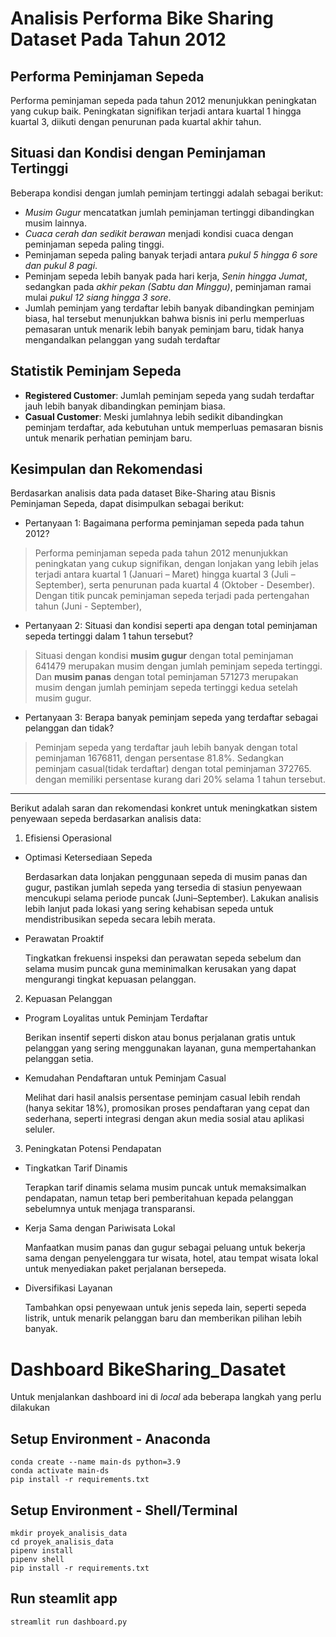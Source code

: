 # Analisis Performa Bike Sharing Dataset Pada Tahun 2012

## Performa Peminjaman Sepeda

Performa peminjaman sepeda pada tahun 2012 menunjukkan peningkatan yang cukup baik. Peningkatan signifikan terjadi antara kuartal 1 hingga kuartal 3, diikuti dengan penurunan pada kuartal akhir tahun.

## Situasi dan Kondisi dengan Peminjaman Tertinggi

Beberapa kondisi dengan jumlah peminjam tertinggi adalah sebagai berikut:

- *Musim Gugur* mencatatkan jumlah peminjaman tertinggi dibandingkan musim lainnya.
- *Cuaca cerah dan sedikit berawan* menjadi kondisi cuaca dengan peminjaman sepeda paling tinggi.
- Peminjaman sepeda paling banyak terjadi antara *pukul 5 hingga 6 sore dan pukul 8 pagi*.
- Peminjam sepeda lebih banyak pada hari kerja, *Senin hingga Jumat*, sedangkan pada *akhir pekan (Sabtu dan Minggu)*, peminjaman ramai mulai *pukul 12 siang hingga 3 sore*.
- Jumlah peminjam yang terdaftar lebih banyak dibandingkan peminjam biasa, hal tersebut menunjukkan bahwa bisnis ini perlu memperluas pemasaran untuk menarik lebih banyak peminjam baru, tidak hanya mengandalkan pelanggan yang sudah terdaftar

## Statistik Peminjam Sepeda

- **Registered Customer**: Jumlah peminjam sepeda yang sudah terdaftar jauh lebih banyak dibandingkan peminjam biasa.
- **Casual Customer**: Meski jumlahnya lebih sedikit dibandingkan peminjam terdaftar, ada kebutuhan untuk memperluas pemasaran bisnis untuk menarik perhatian peminjam baru.

## Kesimpulan dan Rekomendasi

Berdasarkan analisis data pada dataset Bike-Sharing atau Bisnis Peminjaman Sepeda, dapat disimpulkan sebagai berikut:

*   Pertanyaan 1: Bagaimana performa peminjaman sepeda pada tahun 2012?

> Performa peminjaman sepeda pada tahun  2012 menunjukkan peningkatan yang cukup signifikan, dengan lonjakan yang lebih jelas terjadi antara kuartal 1 (Januari – Maret) hingga kuartal 3 (Juli – September), serta penurunan pada kuartal 4  (Oktober - Desember). Dengan titik puncak peminjaman sepeda terjadi pada pertengahan tahun (Juni - September),

*   Pertanyaan 2: Situasi dan kondisi seperti apa dengan total peminjaman sepeda tertinggi dalam 1 tahun tersebut?

> Situasi dengan kondisi **musim gugur** dengan total peminjaman 641479 merupakan musim dengan jumlah peminjam sepeda tertinggi. Dan **musim panas** dengan total peminjaman 571273 merupakan musim dengan jumlah peminjam sepeda tertinggi kedua setelah musim gugur.

*   Pertanyaan 3: Berapa banyak peminjam sepeda yang terdaftar sebagai pelanggan dan tidak?

> Peminjam sepeda yang terdaftar jauh lebih banyak dengan total peminjaman 1676811, dengan persentase 81.8%. Sedangkan peminjam casual(tidak terdaftar) dengan total peminjaman 372765. dengan memiliki persentase kurang dari 20% selama 1 tahun tersebut.

---

Berikut adalah saran dan rekomendasi konkret untuk meningkatkan sistem penyewaan sepeda berdasarkan analisis data:

1. Efisiensi Operasional

  * Optimasi Ketersediaan Sepeda

    Berdasarkan data lonjakan penggunaan sepeda di musim panas dan gugur, pastikan jumlah sepeda yang tersedia di stasiun penyewaan mencukupi selama periode puncak (Juni–September). Lakukan analisis lebih lanjut pada lokasi yang sering kehabisan sepeda untuk mendistribusikan sepeda secara lebih merata.

  * Perawatan Proaktif

    Tingkatkan frekuensi inspeksi dan perawatan sepeda sebelum dan selama musim puncak guna meminimalkan kerusakan yang dapat mengurangi tingkat kepuasan pelanggan.


2. Kepuasan Pelanggan

  * Program Loyalitas untuk Peminjam Terdaftar

    Berikan insentif seperti diskon atau bonus perjalanan gratis untuk pelanggan yang sering menggunakan layanan, guna mempertahankan pelanggan setia.

  * Kemudahan Pendaftaran untuk Peminjam Casual

    Melihat dari hasil analsis persentase peminjam casual lebih rendah (hanya sekitar 18%), promosikan proses pendaftaran yang cepat dan sederhana, seperti integrasi dengan akun media sosial atau aplikasi seluler.


3. Peningkatan Potensi Pendapatan

  * Tingkatkan Tarif Dinamis

    Terapkan tarif dinamis selama musim puncak untuk memaksimalkan pendapatan, namun tetap beri pemberitahuan kepada pelanggan sebelumnya untuk menjaga transparansi.

  * Kerja Sama dengan Pariwisata Lokal

    Manfaatkan musim panas dan gugur sebagai peluang untuk bekerja sama dengan penyelenggara tur wisata, hotel, atau tempat wisata lokal untuk menyediakan paket perjalanan bersepeda.

  * Diversifikasi Layanan

    Tambahkan opsi penyewaan untuk jenis sepeda lain, seperti sepeda listrik, untuk menarik pelanggan baru dan memberikan pilihan lebih banyak.


# Dashboard BikeSharing_Dasatet

Untuk menjalankan dashboard ini di _local_ ada beberapa langkah yang perlu dilakukan

## Setup Environment - Anaconda
```
conda create --name main-ds python=3.9
conda activate main-ds
pip install -r requirements.txt
```

## Setup Environment - Shell/Terminal
```
mkdir proyek_analisis_data
cd proyek_analisis_data
pipenv install
pipenv shell
pip install -r requirements.txt
```

## Run steamlit app
```
streamlit run dashboard.py
```

